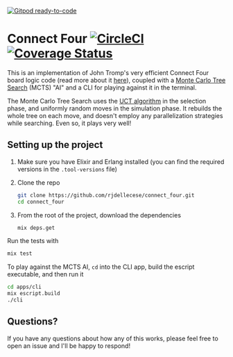[![Gitpod ready-to-code](https://img.shields.io/badge/Gitpod-ready--to--code-blue?logo=gitpod)](https://gitpod.io/#https://github.com/rjdellecese/connect_four_umbrella)

# Connect Four [![CircleCI](https://circleci.com/gh/rjdellecese/connect_four.svg?style=svg)](https://circleci.com/gh/rjdellecese/connect_four) [![Coverage Status](https://coveralls.io/repos/github/rjdellecese/connect_four/badge.svg?branch=master)](https://coveralls.io/github/rjdellecese/connect_four?branch=master)

This is an implementation of John Tromp's very efficient Connect Four board logic code (read more about it [here](https://tromp.github.io/c4/c4.html)), coupled with a [Monte Carlo Tree Search](https://en.wikipedia.org/wiki/Monte_Carlo_tree_search) (MCTS) "AI" and a CLI for playing against it in the terminal.

The Monte Carlo Tree Search uses the [UCT algorithm](https://en.wikipedia.org/wiki/Monte_Carlo_tree_search#Exploration_and_exploitation) in the selection phase, and uniformly random moves in the simulation phase. It rebuilds the whole tree on each move, and doesn't employ any parallelization strategies while searching. Even so, it plays very well!

## Setting up the project

1. Make sure you have Elixir and Erlang installed (you can find the required versions in the `.tool-versions` file)
2. Clone the repo

    ```bash
    git clone https://github.com/rjdellecese/connect_four.git
    cd connect_four
    ```

3. From the root of the project, download the dependencies

    ```bash
    mix deps.get
    ```
Run the tests with

```bash
mix test
```

To play against the MCTS AI, `cd` into the CLI app, build the escript executable, and then run it

```bash
cd apps/cli
mix escript.build
./cli
```

## Questions?

If you have any questions about how any of this works, please feel free to open an issue and I'll be happy to respond!
